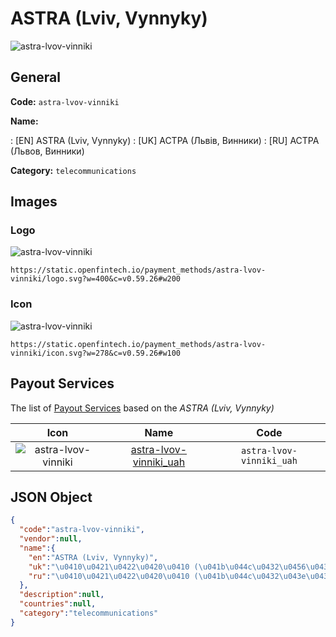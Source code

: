 
# ASTRA (Lviv, Vynnyky) 
![astra-lvov-vinniki](https://static.openfintech.io/payment_methods/astra-lvov-vinniki/logo.svg?w=400&c=v0.59.26#w200)  

## General 
**Code:** `astra-lvov-vinniki` 
 
**Name:** 
 
:	[EN] ASTRA (Lviv, Vynnyky) 
:	[UK] АСТРА (Львів, Винники) 
:	[RU] АСТРА (Львов, Винники) 
 
**Category:** `telecommunications` 
 

## Images 

### Logo 
![astra-lvov-vinniki](https://static.openfintech.io/payment_methods/astra-lvov-vinniki/logo.svg?w=400&c=v0.59.26#w200)  

```
https://static.openfintech.io/payment_methods/astra-lvov-vinniki/logo.svg?w=400&c=v0.59.26#w200
```  

### Icon 
![astra-lvov-vinniki](https://static.openfintech.io/payment_methods/astra-lvov-vinniki/icon.svg?w=278&c=v0.59.26#w100)  

```
https://static.openfintech.io/payment_methods/astra-lvov-vinniki/icon.svg?w=278&c=v0.59.26#w100
```  

## Payout Services 
 
The list of [Payout Services](/payout-services/) based on the _ASTRA (Lviv, Vynnyky)_ 

|Icon|Name|Code| 
|:---:|:---:|:---:| 
|![astra-lvov-vinniki](https://static.openfintech.io/payout_methods/astra-lvov-vinniki/icon.png?w=278&c=v0.59.26#w40) |[astra-lvov-vinniki_uah](/payout-services/astra-lvov-vinniki_uah/)|`astra-lvov-vinniki_uah`| 
 

## JSON Object 

```json
{
  "code":"astra-lvov-vinniki",
  "vendor":null,
  "name":{
    "en":"ASTRA (Lviv, Vynnyky)",
    "uk":"\u0410\u0421\u0422\u0420\u0410 (\u041b\u044c\u0432\u0456\u0432, \u0412\u0438\u043d\u043d\u0438\u043a\u0438)",
    "ru":"\u0410\u0421\u0422\u0420\u0410 (\u041b\u044c\u0432\u043e\u0432, \u0412\u0438\u043d\u043d\u0438\u043a\u0438)"
  },
  "description":null,
  "countries":null,
  "category":"telecommunications"
}
```  
